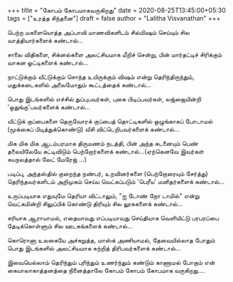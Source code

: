 +++
title = "கோபம் கோபமாகவருகிறது"
date = 2020-08-25T13:45:00+05:30
tags = ["உரத்த சிந்தனை"]
draft = false
author = "Lalitha Visvanathan"
+++

பெற்ற மகளையொத்த அப்பாவி மாணவிகளிடம் சில்மிஷம் செய்யும் சில வாத்தியார்களைக் கண்டால்...

சாலை விதிகளை, சிக்னல்களை அலட்சியமாக மீறிச் சென்று, பின் மார்தட்டிச் சிரிக்கும் வாகன ஓட்டிகளைக் கண்டால்...

நாட்டுக்கும் வீட்டுக்கும் சொந்த உயிருக்கும் விஷம்  என்று தெரிந்திருந்தும், மதுக்கடைகளில் அலைமோதும் கூட்டத்தைக் கண்டால்...

பொது இடங்களில் எச்சில் துப்புபவர்கள், புகை பிடிப்பவர்கள், லஜ்ஜையின்றி 'ஒதுங்கு'பவர்களைக் கண்டால்...

வீட்டுக் குப்பைகளை தெருவோரக் குப்பைத் தொட்டிகளில் ஒழுங்காகப் போடாமல் (மூக்கைப் பிடித்துக்கொண்டு) வீசி விட்டெறிபவர்களைக் கண்டால்...

மிக மிக மிக ஆடம்பரமாக திருமணம் நடத்தி, பின் அந்த கடனையும் பெண் தலையிலேயே கட்டிவிடும் பெற்றோர்களைக் கண்டால்…(ஏற்கெனவே இவர்கள் சுயநலத்தால் லேட் மேரேஜ் …)

படிப்பு, அந்தஸ்தில்  குறைந்த நண்பர், உறவினர்களை (பெற்றோரையும் சேர்த்து)  தெரிந்தவர்களிடம் அறிமுகம் செய்ய வெட்கப்படும் 'பெரீய' மனிதர்களைக் கண்டால்…

உருப்படியாக எதுவுமே தெரியா விட்டாலும், "ஐ டோண் நோ டாமில்" என்று வெட்கமின்றி சிலுப்பிக் கொண்டு திரியும் சில லூசுகளைக் கண்டால்...

சரியாக ஆராயாமல், எதையாவது எப்படியாவது செய்தியாக வெளியிட்டு பரபரப்பை  தேடிக்கொள்ளும் சில ஊடகங்களைக் கண்டால்...

கொரொனா உலகையே அச்சுறுத்த, மாஸ்க் அணியாமல், தேவையில்லாத போதும் பொது இடங்களில்  அலட்சியமாக சுற்றித்  திரிபவர்களைக் கண்டால்...

இவையெல்லாம் தெரிந்தும் புரிந்தும் உணர்ந்தும் கண்டும் காணாமல் போகும் என் கையாலாகாத்தனத்தை நினைத்தாலே  கோபம் கோபம் கோபமாக வருகிறது….
